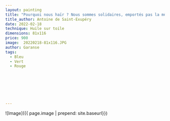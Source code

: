 ```yaml
---
layout: painting
title: "Pourquoi nous haïr ? Nous sommes solidaires, emportés pas la même planète, équipage d'un même navire."                     
title_author: Antoine de Saint-Exupéry                                              
date: 2022-02-18
technique: Huile sur toile 
dimensions: 81x116
price: 900
image:  20220218-81x116.JPG
author: Garanse
tags:
  - Bleu
  - Vert
  - Rouge
  
  
  
  
  
  
  
---
```

![Image]({{ page.image | prepend: site.baseurl}})

